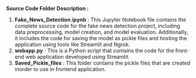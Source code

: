 **Source Code Folder Description :**


1. **Fake_News_Detection.ipynb** :  This Jupyter Notebook file contains the complete source code for the fake news detection project, including data preprocessing, model creation, and model evaluation. Additionally, it includes the code for saving the model as pickle files and hosting the application using tools like Streamlit and Ngrok.
2. **webapp.py** : This is a Python script that contains the code for the front-end web application developed using Streamlit.
3. **Saved_Pickle_files** : This folder contains the pickle files that are created inorder to use in frontend application.
